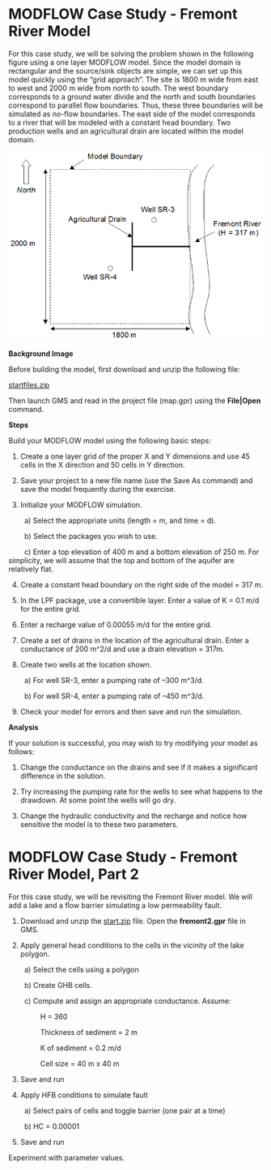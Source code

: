 # MODFLOW Case Study - Fremont River Model

For this case study, we will be solving the problem shown in the following figure using a one layer MODFLOW model.  Since the model domain is rectangular and the source/sink objects are simple, we can set up this model quickly using the “grid approach”.  The site is 1800 m wide from east to west and 2000 m wide from north to south.  The west boundary corresponds to a ground water divide and the north and south boundaries correspond to parallel flow boundaries.  Thus, these three boundaries will be simulated as no-flow boundaries.  The east side of the model corresponds to a river that will be modeled with a constant head boundary.  Two production wells and an agricultural drain are located within the model domain.

![fremont.gif](fremont.gif)

**Background Image**

Before building the model, first download and unzip the following file:

[startfiles.zip](startfiles.zip)

Then launch GMS and read in the project file (map.gpr) using the **File|Open** command.

**Steps**

Build your MODFLOW model using the following basic steps:

1) Create a one layer grid of the proper X and Y dimensions and use 45 cells in the X direction and 50 cells in Y direction.

2) Save your project to a new file name (use the Save As command) and save the model frequently during the exercise.

3) Initialize your MODFLOW simulation. 

&nbsp;&nbsp;&nbsp;&nbsp;&nbsp;&nbsp;&nbsp;&nbsp;a) Select the appropriate units (length = m, and time = d).

&nbsp;&nbsp;&nbsp;&nbsp;&nbsp;&nbsp;&nbsp;&nbsp;b) Select the packages you wish to use.

&nbsp;&nbsp;&nbsp;&nbsp;&nbsp;&nbsp;&nbsp;&nbsp;c) Enter a top elevation of 400 m and a bottom elevation of 250 m.  For simplicity, we will assume that the top and bottom of the aquifer are relatively flat.

4) Create a constant head boundary on the right side of the model = 317 m.

5) In the LPF package, use a convertible layer.  Enter a value of K = 0.1 m/d for the entire grid.

6) Enter a recharge value of 0.00055 m/d for the entire grid.

7) Create a set of drains in the location of the agricultural drain.  Enter a conductance of 200 m^2/d and use a drain elevation = 317m.

8) Create two wells at the location shown.

&nbsp;&nbsp;&nbsp;&nbsp;&nbsp;&nbsp;&nbsp;&nbsp;a) For well SR-3, enter a pumping rate of –300 m^3/d.

&nbsp;&nbsp;&nbsp;&nbsp;&nbsp;&nbsp;&nbsp;&nbsp;b) For well SR-4, enter a pumping rate of –450 m^3/d.

9) Check your model for errors and then save and run the simulation.

**Analysis**

If your solution is successful, you may wish to try modifying your model as follows:

1) Change the conductance on the drains and see if it makes a significant difference in the solution.

2) Try increasing the pumping rate for the wells to see what happens to the drawdown.  At some point the wells will go dry.

3) Change the hydraulic conductivity and the recharge and notice how sensitive the model is to these two parameters.


# MODFLOW Case Study - Fremont River Model, Part 2

For this case study, we will be revisiting the Fremont River model. We will add a lake and a flow barrier simulating a low permeability fault.

1) Download and unzip the [start.zip](start.zip) file. Open the **fremont2.gpr** file in GMS.

2) Apply general head conditions to the cells in the vicinity of the lake polygon.

&nbsp;&nbsp;&nbsp;&nbsp;&nbsp;&nbsp;&nbsp;&nbsp;a) Select the cells using a polygon

&nbsp;&nbsp;&nbsp;&nbsp;&nbsp;&nbsp;&nbsp;&nbsp;b) Create GHB cells.

&nbsp;&nbsp;&nbsp;&nbsp;&nbsp;&nbsp;&nbsp;&nbsp;c) Compute and assign an appropriate conductance. Assume:

&nbsp;&nbsp;&nbsp;&nbsp;&nbsp;&nbsp;&nbsp;&nbsp;&nbsp;&nbsp;&nbsp;&nbsp;&nbsp;&nbsp;&nbsp;&nbsp;H = 360

&nbsp;&nbsp;&nbsp;&nbsp;&nbsp;&nbsp;&nbsp;&nbsp;&nbsp;&nbsp;&nbsp;&nbsp;&nbsp;&nbsp;&nbsp;&nbsp;Thickness of sediment = 2 m

&nbsp;&nbsp;&nbsp;&nbsp;&nbsp;&nbsp;&nbsp;&nbsp;&nbsp;&nbsp;&nbsp;&nbsp;&nbsp;&nbsp;&nbsp;&nbsp;K of sediment = 0.2 m/d

&nbsp;&nbsp;&nbsp;&nbsp;&nbsp;&nbsp;&nbsp;&nbsp;&nbsp;&nbsp;&nbsp;&nbsp;&nbsp;&nbsp;&nbsp;&nbsp;Cell size = 40 m x 40 m

3) Save and run

4) Apply HFB conditions to simulate fault

&nbsp;&nbsp;&nbsp;&nbsp;&nbsp;&nbsp;&nbsp;&nbsp;a) Select pairs of cells and toggle barrier (one pair at a time)

&nbsp;&nbsp;&nbsp;&nbsp;&nbsp;&nbsp;&nbsp;&nbsp;b) HC = 0.00001

5) Save and run

Experiment with parameter values.
 

 

 

 
 

 